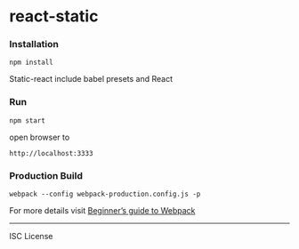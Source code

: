 # react-static

### Installation

```
npm install
```

Static-react include babel presets and React

### Run

```
npm start
```

open browser to
```
http://localhost:3333
```

### Production Build
```
webpack --config webpack-production.config.js -p
```

For more details visit <a href="https://medium.com/@dabit3/beginner-s-guide-to-webpack-b1f1a3638460#.7a2tcpsfm" target="_blank">Beginner’s guide to Webpack</a>

---

ISC License
